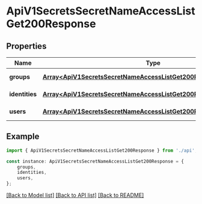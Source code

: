 # ApiV1SecretsSecretNameAccessListGet200Response


## Properties

Name | Type | Description | Notes
------------ | ------------- | ------------- | -------------
**groups** | [**Array&lt;ApiV1SecretsSecretNameAccessListGet200ResponseGroupsInner&gt;**](ApiV1SecretsSecretNameAccessListGet200ResponseGroupsInner.md) |  | [default to undefined]
**identities** | [**Array&lt;ApiV1SecretsSecretNameAccessListGet200ResponseGroupsInner&gt;**](ApiV1SecretsSecretNameAccessListGet200ResponseGroupsInner.md) |  | [default to undefined]
**users** | [**Array&lt;ApiV1SecretsSecretNameAccessListGet200ResponseGroupsInner&gt;**](ApiV1SecretsSecretNameAccessListGet200ResponseGroupsInner.md) |  | [default to undefined]

## Example

```typescript
import { ApiV1SecretsSecretNameAccessListGet200Response } from './api';

const instance: ApiV1SecretsSecretNameAccessListGet200Response = {
    groups,
    identities,
    users,
};
```

[[Back to Model list]](../README.md#documentation-for-models) [[Back to API list]](../README.md#documentation-for-api-endpoints) [[Back to README]](../README.md)
